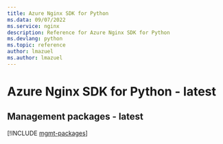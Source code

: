 ```yaml
---
title: Azure Nginx SDK for Python
ms.data: 09/07/2022
ms.service: nginx
description: Reference for Azure Nginx SDK for Python
ms.devlang: python
ms.topic: reference
author: lmazuel
ms.author: lmazuel
---
```

# Azure Nginx SDK for Python - latest

## Management packages - latest
[!INCLUDE [mgmt-packages](nginx-mgmt-index.md)]